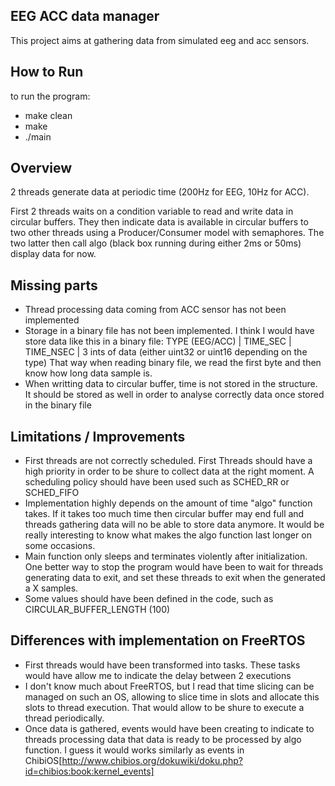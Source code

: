 ## EEG ACC data manager
This project aims at gathering data from simulated eeg and acc sensors.

## How to Run
to run the program:
- make clean
- make
- ./main

## Overview
2 threads generate data at periodic time (200Hz for EEG, 10Hz for ACC).

First 2 threads waits on a condition variable to read and write data in circular buffers. They then indicate data is available in circular buffers to two other threads using a Producer/Consumer model with semaphores. 
The two latter then call algo (black box running during either 2ms or 50ms) display data for now.

## Missing parts
- Thread processing data coming from ACC sensor has not been implemented
- Storage in a binary file has not been implemented. I think I would have store data like this in a binary file:
TYPE (EEG/ACC) | TIME_SEC | TIME_NSEC | 3 ints of data (either uint32 or uint16 depending on the type)
That way when reading binary file, we read the first byte and then know how long data sample is.
- When writting data to circular buffer, time is not stored in the structure. It should be stored as well in order to analyse correctly data once stored in the binary file

## Limitations / Improvements
- First threads are not correctly scheduled. First Threads should have a high priority in order to be shure to collect data at the right moment. A scheduling policy should have been used such as SCHED_RR or SCHED_FIFO
- Implementation highly depends on the amount of time "algo" function takes. If it takes too much time then circular buffer may end full and threads gathering data will no be able to store data anymore. It would be really interesting to know what makes the algo function last longer on some occasions.
- Main function only sleeps and terminates violently after initialization. One better way to stop the program would have been to wait for threads generating data to exit, and set these threads to exit when the generated a X samples.
- Some values should have been defined in the code, such as CIRCULAR_BUFFER_LENGTH (100)

## Differences with implementation on FreeRTOS
- First threads would have been transformed into tasks. These tasks would have allow me to indicate the delay between 2 executions
- I don't know much about FreeRTOS, but I read that time slicing can be managed on such an OS, allowing to slice time in slots and allocate this slots to thread execution. That would allow to be shure to execute a thread periodically.
- Once data is gathered, events would have been creating to indicate to threads processing data that data is ready to be processed by algo function. I guess it would works similarly as events in ChibiOS[http://www.chibios.org/dokuwiki/doku.php?id=chibios:book:kernel_events]
